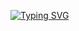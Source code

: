 [![Typing SVG](https://readme-typing-svg.demolab.com?font=Fira+Code&pause=1000&color=6B47F7&center=true&width=435&lines=tasfers.com)](https://git.io/typing-svg)
